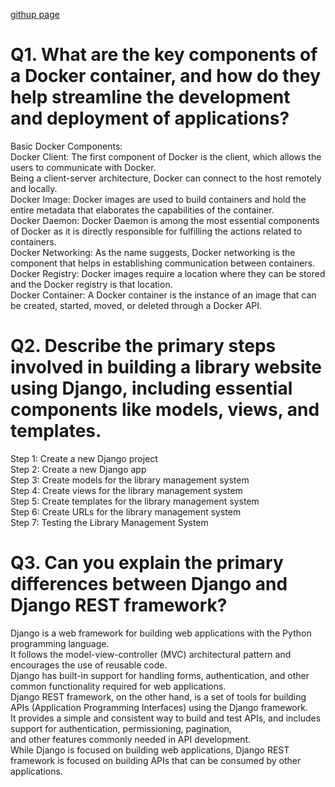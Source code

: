 [githup page](https://ahmadlotfyfalah1998.github.io/reading-notes/)
# Q1. What are the key components of a Docker container, and how do they help streamline the development and deployment of applications?
Basic Docker Components:<BR>
Docker Client: The first component of Docker is the client, which allows the users to communicate with Docker.<BR>
Being a client-server architecture, Docker can connect to the host remotely and locally.<BR>
Docker Image: Docker images are used to build containers and hold the entire metadata that elaborates the capabilities of the container.<BR>
Docker Daemon: Docker Daemon is among the most essential components of Docker as it is directly responsible for fulfilling the actions related to containers.<BR>
Docker Networking: As the name suggests, Docker networking is the component that helps in establishing communication between containers. <BR>
Docker Registry: Docker images require a location where they can be stored and the Docker registry is that location.<BR>
Docker Container: A Docker container is the instance of an image that can be created, started, moved, or deleted through a Docker API.<BR>
# Q2. Describe the primary steps involved in building a library website using Django, including essential components like models, views, and templates.
Step 1: Create a new Django project<BR>
Step 2: Create a new Django app<BR>
Step 3: Create models for the library management system<BR>
Step 4: Create views for the library management system<BR>
Step 5: Create templates for the library management system<BR>
Step 6: Create URLs for the library management system<BR>
Step 7: Testing the Library Management System<BR>

# Q3. Can you explain the primary differences between Django and Django REST framework?
Django is a web framework for building web applications with the Python programming language.<BR>
It follows the model-view-controller (MVC) architectural pattern and encourages the use of reusable code.<BR>
Django has built-in support for handling forms, authentication, and other common functionality required for web applications.<BR>
Django REST framework, on the other hand, is a set of tools for building APIs (Application Programming Interfaces) using the Django framework.<BR>
It provides a simple and consistent way to build and test APIs, and includes support for authentication, permissioning, pagination, <BR>
and other features commonly needed in API development.<BR>
While Django is focused on building web applications, Django REST framework is focused on building APIs that can be consumed by other applications.<BR>
